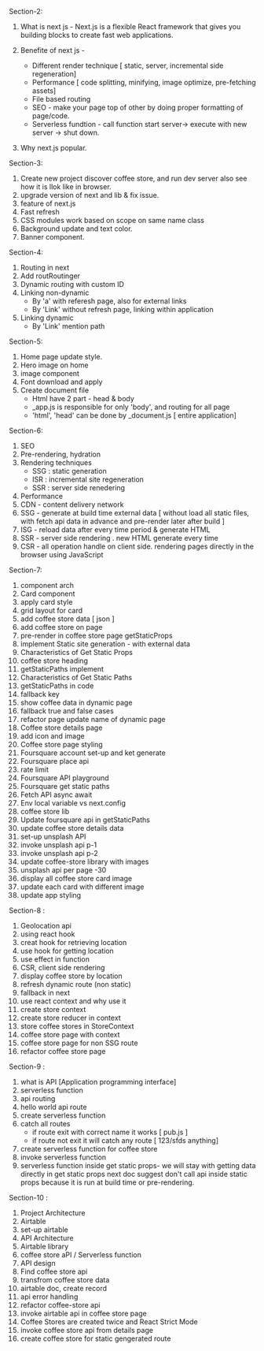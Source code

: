 Section-2:

1. What is next js - Next.js is a flexible React framework that gives you building blocks to create fast web applications.
2. Benefite of next js -
    - Different render technique [ static, server, incremental side regeneration]
    - Performance [ code splitting, minifying, image optimize, pre-fetching assets]
    - File based routing 
    - SEO - make your page top of other by doing proper formatting of page/code.
    - Serverless fundtion - call function start server-> execute with new server -> shut down.

3. Why next.js popular.

Section-3:
    
1. Create new project discover coffee store, and run dev server also see how it is llok like in browser.
2. upgrade version of next and lib & fix issue.
3. feature of next.js 
4. Fast refresh
5. CSS modules work based on scope on same name class
6. Background update and text color.
7. Banner component.

Section-4:

1. Routing in next
2. Add routRoutinger
3. Dynamic routing with custom ID
4. Linking non-dynamic
    - By 'a' with referesh page, also for external links
    - By 'Link' without refresh page, linking within application
5. Linking dynamic
    - By 'Link' mention path

Section-5:

1. Home page update style.
2. Hero image on home
3. image component
4. Font download and apply
5. Create document file
    - Html have 2 part - head & body
    - _app.js is responsible for only 'body', and routing for all page
    - 'html', 'head' can be done by _document.js [ entire application]

Section-6:

1. SEO
2. Pre-rendering, hydration
3. Rendering techniques
    - SSG : static generation
    - ISR : incremental site regeneration
    - SSR : server side renedering
4. Performance
5. CDN - content delivery network
6. SSG - generate at build time external data [ without load all static files, with fetch api data in advance and
   pre-render later after build ]
7. ISG - reload data after every time period & generate HTML
8. SSR - server side rendering . new HTML generate every time
9. CSR - all operation handle on client side. rendering pages directly in the browser using JavaScript

Section-7:

1. component arch
2. Card component
3. apply card style
4. grid layout for card
5. add coffee store data [ json ]
6. add coffee store on page
7. pre-render in coffee store page getStaticProps
8. implement Static site generation - with external data
9. Characteristics of Get Static Props
10. coffee store heading
11. getStaticPaths implement
12. Characteristics of Get Static Paths
13. getStaticPaths in code
14. fallback key
15. show coffee data in dynamic page
16. fallback true and false cases
17. refactor page update name of dynamic page
18. Coffee store details page
19. add icon and image
20. Coffee store page styling
21. Foursquare account set-up and ket generate
22. Foursquare place api
23. rate limit
24. Foursquare API playground
25. Foursquare get static paths
26. Fetch API async await
27. Env local variable vs next.config
28. coffee store lib
29. Update foursquare api in getStaticPaths
30. update coffee store details data
31. set-up unsplash API
32. invoke unsplash api p-1
33. invoke unsplash api p-2
34. update coffee-store library with images
35. unsplash api per page -30
36. display all coffee store card image
37. update each card with different image
38. update app styling

Section-8 :

1. Geolocation api
2. using react hook
3. creat hook for retrieving location
4. use hook for getting location
5. use effect in function
6. CSR, client side rendering
7. display coffee store by location
8. refresh dynamic route (non static)
9. fallback in next
10. use react context and why use it
11. create store context
12. create store reducer in context
13. store coffee stores in StoreContext
14. coffee store page with context
15. coffee store page for non SSG route
16. refactor coffee store page

Section-9 : 

1. what is API [Application programming interface]
2. serverless function
3. api routing
4. hello world api route
5. create serverless function
6. catch all routes
    - if route exit with correct name it works [ pub.js ]
    - if route not exit it will catch any route [ 123/sfds anything]
7. create serverless function for coffee store
8. invoke serverless function
9. serverless function inside get static props- 
    we will stay with getting data directly in get static props next doc suggest don't call api inside static props because it is run at build time or pre-rendering.

Section-10 :

1. Project Architecture
2. Airtable
3. set-up airtable
4. API Architecture
5. Airtable library
6. coffee store aPI / Serverless function
7. API design
8. Find coffee store api
9. transfrom coffee store data
10. airtable doc, create record
11. api error handling
12. refactor coffee-store api
13. invoke airtable api in coffee store page
14. Coffee Stores are created twice and React Strict Mode
15. invoke coffee store api from details page
16. create coffee store for static gengerated route
